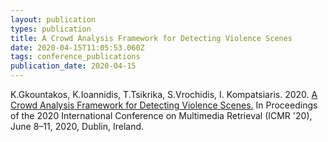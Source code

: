 ```yaml
---
layout: publication
types: publication
title: A Crowd Analysis Framework for Detecting Violence Scenes
date: 2020-04-15T11:05:53.060Z
tags: conference_publications
publication_date: 2020-04-15
---
```

K.Gkountakos, K.Ioannidis, T.Tsikrika, S.Vrochidis, I. Kompatsiaris. 2020. [A Crowd Analysis Framework for Detecting Violence Scenes.](https://zenodo.org/record/3751000#.XxmL4nvitPZ) In Proceedings of the 2020 International Conference on Multimedia Retrieval (ICMR '20), June 8–11, 2020, Dublin, Ireland.